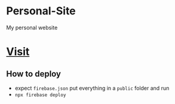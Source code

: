 # Personal-Site
My personal website

# [Visit](https://adityagupta-dev.web.app)

## How to deploy
* expect `firebase.json` put everything in a `public` folder and run
* `npx firebase deploy`
